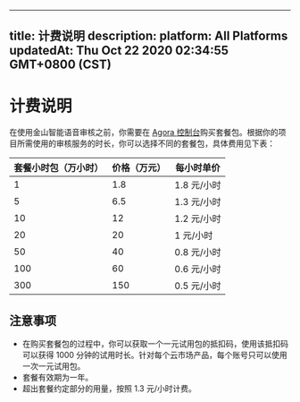 
---
title: 计费说明
description: 
platform: All Platforms
updatedAt: Thu Oct 22 2020 02:34:55 GMT+0800 (CST)
---
# 计费说明
在使用金山智能语音审核之前，你需要在 [Agora ](https://console.agora.io/)[控制台](https://console.agora.io/)购买套餐包。根据你的项目所需使用的审核服务的时长，你可以选择不同的套餐包，具体费用见下表：

| 套餐小时包（万小时） | 价格（万元） | 每小时单价 |
| -------------------- | ------------ | ---------- |
| 1                    | 1.8        | 1.8 元/小时 |
| 5                    | 6.5          | 1.3 元/小时 |
| 10                   | 12           | 1.2 元/小时 |
| 20                   | 20           | 1 元/小时   |
| 50                   | 40           | 0.8 元/小时 |
| 100                  | 60           | 0.6 元/小时 |
| 300                  | 150          | 0.5 元/小时 |

## 注意事项

- 在购买套餐包的过程中，你可以获取一个一元试用包的抵扣码，使用该抵扣码可以获得 1000 分钟的试用时长。针对每个云市场产品，每个账号只可以使用一次一元试用包。
- 套餐有效期为一年。
- 超出套餐约定部分的用量，按照 1.3 元/小时计费。
